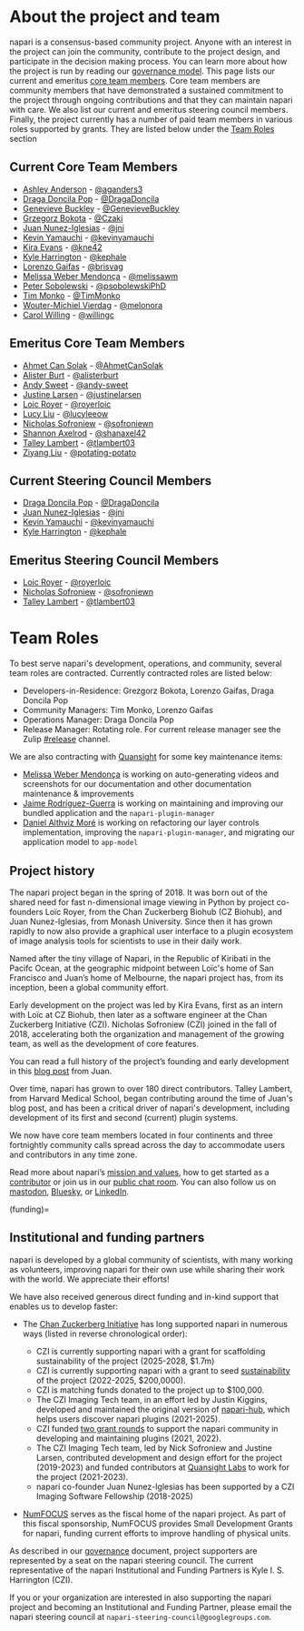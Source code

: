 # About the project and team

napari is a consensus-based community project. Anyone with an interest in the project can join the community, contribute to the project design, and participate in the decision making process. You can learn more about how the project is run by reading our [governance model](napari-governance). This page lists our current and emeritus [core team members](governance.md#core-team-members). Core team members are community members that have demonstrated a sustained commitment to the project through ongoing contributions and that they can maintain napari with care. We also list our current and emeritus steering council members. Finally, the project currently has a number of paid team members in various roles supported by grants. They are listed below under the [Team Roles](#team-roles) section 

## Current Core Team Members

- [Ashley Anderson](https://github.com/napari/napari/commits?author=aganders3) - [@aganders3](https://github.com/aganders3)
- [Draga Doncila Pop](https://github.com/napari/napari/commits?author=DragaDoncila) - [@DragaDoncila](https://github.com/DragaDoncila)
- [Genevieve Buckley](https://github.com/napari/napari/commits?author=GenevieveBuckley) - [@GenevieveBuckley](https://github.com/GenevieveBuckley)
- [Grzegorz Bokota](https://github.com/napari/napari/commits?author=Czaki) - [@Czaki](https://github.com/Czaki)
- [Juan Nunez-Iglesias](https://github.com/napari/napari/commits?author=jni) - [@jni](https://github.com/jni)
- [Kevin Yamauchi](https://github.com/napari/napari/commits?author=kevinyamauchi) - [@kevinyamauchi](https://github.com/kevinyamauchi)
- [Kira Evans](https://github.com/napari/napari/commits?author=kne42) - [@kne42](https://github.com/kne42)
- [Kyle Harrington](https://github.com/napari/napari/commits?author=kephale) - [@kephale](https://github.com/kephale)
- [Lorenzo Gaifas](https://github.com/napari/napari/commits?author=brisvag) - [@brisvag](https://github.com/brisvag)
- [Melissa Weber Mendonça](https://github.com/napari/napari/commits?author=melissawm) - [@melissawm](https://github.com/melissawm)
- [Peter Sobolewski](https://github.com/napari/napari/commits?author=psobolewskiPhD) - [@psobolewskiPhD](https://github.com/psobolewskiPhD)
- [Tim Monko](https://github.com/napari/napari/commits?author:timmonko) - [@TimMonko](https://github.com/TimMonko)
- [Wouter-Michiel Vierdag](https://github.com/napari/napari/commits?author=melonora) - [@melonora](https://github.com/melonora)
- [Carol Willing](https://github.com/napari/napari/commits?author=willingc) - [@willingc](https://github.com/willingc)


## Emeritus Core Team Members

- [Ahmet Can Solak](https://github.com/napari/napari/commits?author=AhmetCanSolak) - [@AhmetCanSolak](https://github.com/AhmetCanSolak)
- [Alister Burt](https://github.com/napari/napari/commits?author=alisterburt) - [@alisterburt](https://github.com/alisterburt)
- [Andy Sweet](https://github.com/napari/napari/commits?author=andy-sweet) - [@andy-sweet](https://github.com/andy-sweet)
- [Justine Larsen](https://github.com/napari/napari/commits?author=justinelarsen) - [@justinelarsen](https://github.com/justinelarsen)
- [Loic Royer](https://github.com/napari/napari/commits?author=royerloic) - [@royerloic](https://github.com/royerloic)
- [Lucy Liu](https://github.com/napari/napari/commits?author=lucyleeow) - [@lucyleeow](https://github.com/lucyleeow)
- [Nicholas Sofroniew](https://github.com/napari/napari/commits?author=sofroniewn) - [@sofroniewn](https://github.com/sofroniewn)
- [Shannon Axelrod](https://github.com/napari/napari/commits?author=shanaxel42) - [@shanaxel42](https://github.com/shanaxel42)
- [Talley Lambert](https://github.com/napari/napari/commits?author=tlambert03) - [@tlambert03](https://github.com/tlambert03)
- [Ziyang Liu](https://github.com/napari/napari/commits?author=potating-potato) - [@potating-potato](https://github.com/potating-potato)

## Current Steering Council Members

- [Draga Doncila Pop](https://github.com/napari/napari/commits?author=DragaDoncila) - [@DragaDoncila](https://github.com/DragaDoncila)
- [Juan Nunez-Iglesias](https://github.com/napari/napari/commits?author=jni) - [@jni](https://github.com/jni)
- [Kevin Yamauchi](https://github.com/napari/napari/commits?author=kevinyamauchi) - [@kevinyamauchi](https://github.com/kevinyamauchi)
- [Kyle Harrington](https://github.com/napari/napari/commits?author=kephale) - [@kephale](https://github.com/kephale)

## Emeritus Steering Council Members

- [Loic Royer](https://github.com/napari/napari/commits?author=royerloic) - [@royerloic](https://github.com/royerloic)
- [Nicholas Sofroniew](https://github.com/napari/napari/commits?author=sofroniewn) - [@sofroniewn](https://github.com/sofroniewn)
- [Talley Lambert](https://github.com/napari/napari/commits?author=tlambert03) - [@tlambert03](https://github.com/tlambert03)

# Team Roles

To best serve napari's development, operations, and community, several team roles are contracted. Currently contracted roles are listed below:

- Developers-in-Residence: Grezgorz Bokota, Lorenzo Gaifas, Draga Doncila Pop
- Community Managers: Tim Monko, Lorenzo Gaifas
- Operations Manager: Draga Doncila Pop
- Release Manager: Rotating role. For current release manager see the Zulip [#release](https://napari.zulipchat.com/#narrow/channel/215289-release) channel.

We are also contracting with [Quansight](https://quansight.com/) for some key maintenance items:

- [Melissa Weber Mendonça](https://github.com/melissawm) is working on auto-generating videos and screenshots for our documentation and other documentation maintenance & improvements
- [Jaime Rodríguez-Guerra](https://github.com/jaimergp) is working on maintaining and improving our bundled application and the `napari-plugin-manager`
- [Daniel Althviz Moré](https://github.com/dalthviz) is working on refactoring our layer controls implementation, improving the `napari-plugin-manager`, and migrating our application model to `app-model`

## Project history

The napari project began in the spring of 2018. It was born out of the shared need for fast n-dimensional image viewing in Python by project co-founders Loïc Royer, from the Chan Zuckerberg Biohub (CZ Biohub), and Juan Nunez-Iglesias, from Monash University. Since then it has grown rapidly to now also provide a graphical user interface to a plugin ecosystem of image analysis tools for scientists to use in their daily work.

Named after the tiny village of Napari, in the Republic of Kiribati in the Pacifc Ocean, at the geographic midpoint between Loïc's home of San Francisco and Juan’s home of Melbourne, the napari project has, from its inception, been a global community effort.

Early development on the project was led by Kira Evans, first as an intern with Loïc at CZ Biohub, then later as a software engineer at the Chan Zuckerberg Initiative (CZI). Nicholas Sofroniew (CZI) joined in the fall of 2018, accelerating both the organization and management of the growing team, as well as the development of core features.

You can read a full history of the project’s founding and early development in this [blog post](https://ilovesymposia.com/2019/10/24/introducing-napari-a-fast-n-dimensional-image-viewer-in-python/) from Juan.

Over time, napari has grown to over 180 direct contributors. Talley Lambert,
from Harvard Medical School, began contributing around the time of Juan's blog
post, and has been a critical driver of napari's development, including
development of its first and second (current) plugin systems.

We now have core team members located in four continents and three
fortnightly community calls spread across the day to accommodate users
and contributors in any time zone.

Read more about napari’s [mission and values](mission-and-values), how to get
started as a [contributor](napari-contributing) or join us in our
[public chat room](https://napari.zulipchat.com/login/). You can also follow us
on [mastodon](https://fosstodon.org/@napari),
[Bluesky](http://bsky.app/profile/napari.org), or
[LinkedIn](https://www.linkedin.com/company/napari).

(funding)=
## Institutional and funding partners

napari is developed by a global community of scientists, with many working as
volunteers, improving napari for their own use while sharing their work with
the world. We appreciate their efforts!

We have also received generous direct funding and in-kind support that
enables us to develop faster:

- The [Chan Zuckerberg Initiative] has long supported napari in numerous ways
  (listed in reverse chronological order):

  - CZI is currently supporting napari with a grant for scaffolding
    sustainability of the project (2025-2028, $1.7m)
  - CZI is currently supporting napari with a grant to seed [sustainability]
    of the project (2022-2025, $200,0000).
  - CZI is matching funds donated to the project up to $100,000.
  - The CZI Imaging Tech team, in an effort led by Justin Kiggins, developed
    and maintained the original version of [napari-hub], which helps users
    discover napari plugins (2021-2025).
  - CZI funded [two grant rounds][napari-plugin-grants] to support the napari
    community in developing and maintaining plugins (2021, 2022).
  - The CZI Imaging Tech team, led by Nick Sofroniew and Justine Larsen,
    contributed development and design effort for the project (2019-2023) and
    funded contributors at [Quansight Labs](https://labs.quansight.org)
    to work for the project (2021-2023).
  - napari co-founder Juan Nunez-Iglesias has been supported by a
    CZI Imaging Software Fellowship (2018-2025)

- [NumFOCUS] serves as the fiscal home of the napari project. As part of this
  fiscal sponsorship, NumFOCUS provides Small Development Grants for napari,
  funding current efforts to improve handling of physical units.

As described in our [governance](governance) document, project supporters are
represented by a seat on the napari steering council. The current
representative of the napari Institutional and Funding Partners is Kyle I. S.
Harrington (CZI).

If you or your organization are interested in also supporting the napari project and becoming an Institutional and Funding Partner, please email the napari steering council at `napari-steering-council@googlegroups.com`.

[Chan Zuckerberg Initiative]: https://chanzuckerberg.com/science
[sustainability]: https://chanzuckerberg.com/science/programs-resources/imaging/napari/seeding-sustainability-for-the-napari-project/
[napari-hub]: https://napari-hub.org
[napari-plugin-grants]: https://chanzuckerberg.com/rfa/napari-plugin-grants/
[NumFOCUS]: https://numfocus.org
